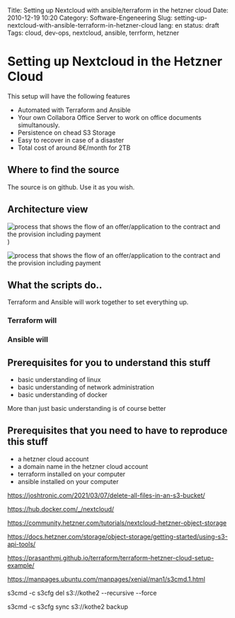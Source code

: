 Title: Setting up Nextcloud with ansible/terraform in the hetzner cloud
Date: 2010-12-19 10:20
Category: Software-Engeneering
Slug: setting-up-nextcloud-with-ansible-terraform-in-hetzner-cloud
lang: en
status: draft
Tags: cloud, dev-ops, nextcloud, ansible, terrform, hetzner

# Setting up Nextcloud in the Hetzner Cloud

This setup will have the following features

* Automated with Terraform and Ansible
* Your own Collabora Office Server to work on office documents simultanously.
* Persistence on chead S3 Storage
* Easy to recover in case of a disaster
* Total cost of around 8€/month for 2TB

##  Where to find the source

The source is on github. Use it as you wish.

## Architecture view

![process that shows the flow of an offer/application to the contract and the provision including payment]({static}nextcloud-big-picture.drawio.svg))

![process that shows the flow of an offer/application to the contract and the provision including payment]({static}nextcloud-level-2-building-block-nextcloud.drawio.svg)


## What the scripts do..

Terraform and Ansible will work together to set everything up.

### Terraform will

### Ansible will

## Prerequisites for you to understand this stuff

* basic understanding of linux
* basic understanding of network administration
* basic understanding of docker

More than just basic understanding is of course better

## Prerequisites that you need to have to reproduce this stuff

* a hetzner cloud account
* a domain name in the hetzner cloud account
* terraform installed on your computer
* ansible installed on your computer



https://joshtronic.com/2021/03/07/delete-all-files-in-an-s3-bucket/

https://hub.docker.com/_/nextcloud/

https://community.hetzner.com/tutorials/nextcloud-hetzner-object-storage

https://docs.hetzner.com/storage/object-storage/getting-started/using-s3-api-tools/

https://prasanthmj.github.io/terraform/terraform-hetzner-cloud-setup-example/

https://manpages.ubuntu.com/manpages/xenial/man1/s3cmd.1.html


s3cmd -c s3cfg del s3://kothe2 --recursive --force

s3cmd -c s3cfg sync s3://kothe2 backup
